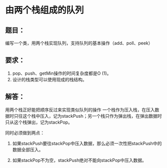# 由两个栈组成的队列
## 题目：
编写一个类，用两个栈实现队列，支持队列的基本操作（add、poll、peek）
## 要求：
1. pop、push、getMin操作的时间复杂度都是O (1)。  
2. 设计的栈类型可以使用现成的栈结构。
## 解答：
用两个栈正好能把顺序反过来实现类似队列的操作
一个栈作为压入栈，在压入数据时只往这个栈中压入，记为stackPush；另一个栈只作为弹出栈，在弹出数据时只从这个栈弹出，记为stackPop。

同时必须做到两点：
1. 如果stackPush要往stackPop中压入数据，那么必须一次性把stackPush中的数据全部压入。

2. 如果stackPop不为空，stackPush绝对不能向stackPop中压入数据。